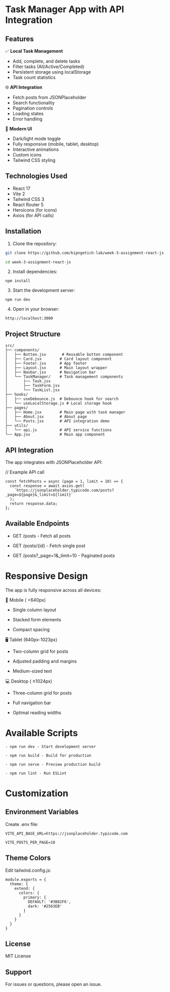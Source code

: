 # Task Manager App with API Integration


## Features

✅ **Local Task Management**
- Add, complete, and delete tasks
- Filter tasks (All/Active/Completed)
- Persistent storage using localStorage
- Task count statistics

🌐 **API Integration**
- Fetch posts from JSONPlaceholder
- Search functionality
- Pagination controls
- Loading states
- Error handling

🎨 **Modern UI**
- Dark/light mode toggle
- Fully responsive (mobile, tablet, desktop)
- Interactive animations
- Custom icons
- Tailwind CSS styling

## Technologies Used

- React 17
- Vite 2
- Tailwind CSS 3
- React Router 5
- Heroicons (for icons)
- Axios (for API calls)

## Installation

1. Clone the repository:
```bash
git clone https://github.com/kipngetich-lab/week-3-assignment-react-js.git

cd week-3-assignment-react-js
```


2. Install dependencies:
```
npm install
```

3. Start the development server:
```
npm run dev
```

4. Open in your browser:
```
http://localhost:3000
```

## Project Structure
```
src/
├── components/
│   ├── Button.jsx       # Reusable button component
│   ├── Card.jsx        # Card layout component
│   ├── Footer.jsx      # App footer
│   ├── Layout.jsx      # Main layout wrapper
│   ├── Navbar.jsx      # Navigation bar
│   └── TaskManager/    # Task management components
│       ├── Task.jsx
│       ├── TaskForm.jsx
│       └── TaskList.jsx
├── hooks/
│   ├── useDebounce.js  # Debounce hook for search
│   └── useLocalStorage.js # Local storage hook
├── pages/
│   ├── Home.jsx        # Main page with task manager
│   ├── About.jsx       # About page
│   └── Posts.jsx       # API integration demo
├── utils/
│   └── api.js          # API service functions
└── App.jsx             # Main app component
```

## API Integration

The app integrates with JSONPlaceholder API:

// Example API call
```
const fetchPosts = async (page = 1, limit = 10) => {
  const response = await axios.get(
    `https://jsonplaceholder.typicode.com/posts?_page=${page}&_limit=${limit}`
  );
  return response.data;
};
```

## Available Endpoints

   - GET /posts - Fetch all posts

   - GET /posts/{id} - Fetch single post

   - GET /posts?_page=1&_limit=10 - Paginated posts
 
# Responsive Design

The app is fully responsive across all devices:

📱 Mobile ( <640px)

  - Single column layout

  - Stacked form elements

  - Compact spacing

🖥️ Tablet (640px-1023px)

  - Two-column grid for posts

  - Adjusted padding and margins

  - Medium-sized text

💻 Desktop ( ≥1024px)

  - Three-column grid for posts

  - Full navigation bar

  - Optimal reading widths
  
# Available Scripts

    - npm run dev - Start development server

    - npm run build - Build for production

    - npm run serve - Preview production build

    - npm run lint - Run ESLint
	
# Customization

## Environment Variables

Create .env file:
```
VITE_API_BASE_URL=https://jsonplaceholder.typicode.com

VITE_POSTS_PER_PAGE=10
```

## Theme Colors

Edit tailwind.config.js:
```
module.exports = {
  theme: {
    extend: {
      colors: {
        primary: {
          DEFAULT: '#3B82F6',
          dark: '#2563EB'
        }
      }
    }
  }
}
```

## License

MIT License

## Support

For issues or questions, please open an issue.

